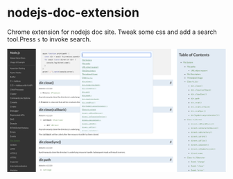 # nodejs-doc-extension

Chrome extension for nodejs doc site. Tweak some css and add a search tool.Press `s` to invoke search.

![](./screenshot.png)

